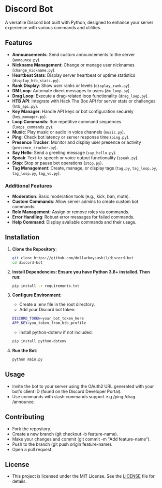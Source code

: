 # Discord Bot

A versatile Discord bot built with Python, designed to enhance your server experience with various commands and utilities.

## Features

- **Announcements**: Send custom announcements to the server (`announce.py`).
- **Nickname Management**: Change or manage user nicknames (`change_nickname.py`).
- **Heartbeat Stats**: Display server heartbeat or uptime statistics (`display_htb_stats.py`).
- **Rank Display**: Show user ranks or levels (`display_rank.py`).
- **DM Loop**: Automate direct messages to users (`dm_loop.py`).
- **Drag Loop**: Execute a drag-related loop functionality (`drag_loop.py`).
- **HTB API**: Integrate with Hack The Box API for server stats or challenges (`htb_api.py`).
- **Key Manager**: Handle API keys or bot configuration securely (`key_manager.py`).
- **Loop Commands**: Run repetitive command sequences (`loops_commands.py`).
- **Music**: Play music or audio in voice channels (`music.py`).
- **Ping**: Check bot latency or server response time (`ping.py`).
- **Presence Tracker**: Monitor and display user presence or activity (`presence_tracker.py`).
- **Say Hello**: Send a greeting message (`say_hello.py`).
- **Speak**: Text-to-speech or voice output functionality (`speak.py`).
- **Stop**: Stop or pause bot operations (`stop.py`).
- **Tag Management**: Create, manage, or display tags (`tag.py`, `tag_loop.py`, `tag_loop.py`, `tag_vc.py`).

### Additional Features

- **Moderation**: Basic moderation tools (e.g., kick, ban, mute).
- **Custom Commands**: Allow server admins to create custom bot commands.
- **Role Management**: Assign or remove roles via commands.
- **Error Handling**: Robust error messages for failed commands.
- **Help Command**: Display available commands and their usage.

## Installation

1. **Clone the Repository**:

   ```bash
   git clone https://github.com/dollarboysushil/discord-bot
   cd discord-bot
   ```

2. **Install Dependencies: Ensure you have Python 3.8+ installed. Then run**:

   ```bash
   pip install -r requirements.txt
   ```

3. **Configure Environment**:

   - Create a .env file in the root directory.
   - Add your Discord bot token:

   ```bash
   DISCORD_TOKEN=your_bot_token_here
   APP_KEY=you_token_from_htb_profile
   ```

   - Install python-dotenv if not included:

   ```bash
   pip install python-dotenv
   ```

4. **Run the Bot**:
   ```bash
   python main.py
   ```

## Usage

- Invite the bot to your server using the OAuth2 URL generated with your bot's client ID (found on the Discord Developer Portal).
- Use commands with slash commands support e.g /ping /drag /announce.

## Contributing

- Fork the repository.
- Create a new branch (git checkout -b feature-name).
- Make your changes and commit (git commit -m "Add feature-name").
- Push to the branch (git push origin feature-name).
- Open a pull request.

## License

- This project is licensed under the MIT License. See the [LICENSE](LICENSE.md) file for details.
